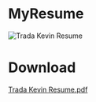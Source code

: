 # MyResume


![Trada Kevin Resume](https://github.com/user-attachments/assets/ebec42a4-b4d8-46c0-be17-384d33ca0a44)




# Download

[Trada Kevin Resume.pdf](https://github.com/user-attachments/files/16260427/Trada.Kevin.Resume.pdf)
